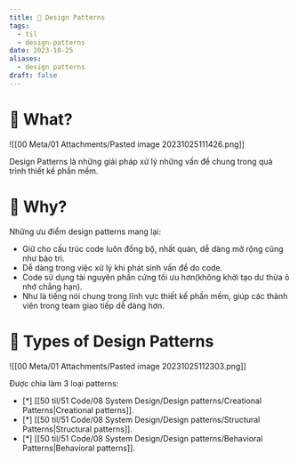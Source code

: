 ```yaml
---
title: 🌱 Design Patterns
tags:
  - til
  - design-patterns
date: 2023-10-25
aliases:
  - design patterns
draft: false
---
```

# 🌿 What?
![[00 Meta/01 Attachments/Pasted image 20231025111426.png]]

Design Patterns là những giải pháp xử lý những vấn đề chung trong quá trình thiết kế phần mềm.

# 🌿 Why?
Những ưu điểm design patterns mang lại:
- Giữ cho cấu trúc code luôn đồng bộ, nhất quán, dễ dàng mở rộng cũng như bảo trì.
- Dễ dàng trong việc xử lý khi phát sinh vấn đề do code.
- Code sử dụng tài nguyên phần cứng tối ưu hơn(không khởi tạo dư thừa ô nhớ chẳng hạn).
- Như là tiếng nói chung trong lĩnh vực thiết kế phần mềm, giúp các thành viên trong team giao tiếp dễ dàng hơn.

# 🌿 Types of Design Patterns
![[00 Meta/01 Attachments/Pasted image 20231025112303.png]]

Được chia làm 3 loại patterns:
- [*] [[50 til/51 Code/08 System Design/Design patterns/Creational Patterns|Creational patterns]].
- [*] [[50 til/51 Code/08 System Design/Design patterns/Structural Patterns|Structural patterns]].
- [*] [[50 til/51 Code/08 System Design/Design patterns/Behavioral Patterns|Behavioral patterns]].
